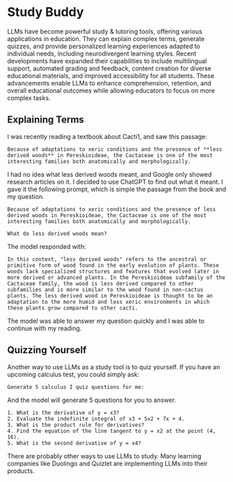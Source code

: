 # Study Buddy

LLMs have become powerful study & tutoring tools, offering various applications in education. They can explain complex terms, generate quizzes, and provide personalized learning experiences adapted to individual needs, including neurodivergent learning styles. Recent developments have expanded their capabilities to include multilingual support, automated grading and feedback, content creation for diverse educational materials, and improved accessibility for all students. These advancements enable LLMs to enhance comprehension, retention, and overall educational outcomes while allowing educators to focus on more complex tasks.

## Explaining Terms

I was recently reading a textbook about Cacti1, and saw this passage:

```
Because of adaptations to xeric conditions and the presence of **less derived woods** in Pereskioideae, the Cactaceae is one of the most interesting families both anatomically and morphologically.
```

I had no idea what less derived woods meant, and Google only showed research articles on it. I decided to use ChatGPT to find out what it meant. I gave it the following prompt, which is simple the passage from the book and my question.

```
Because of adaptations to xeric conditions and the presence of less derived woods in Pereskioideae, the Cactaceae is one of the most interesting families both anatomically and morphologically.

What do less derived woods mean?
```

The model responded with:

```
In this context, "less derived woods" refers to the ancestral or primitive form of wood found in the early evolution of plants. These woods lack specialized structures and features that evolved later in more derived or advanced plants. In the Pereskioideae subfamily of the Cactaceae family, the wood is less derived compared to other subfamilies and is more similar to the wood found in non-cactus plants. The less derived wood in Pereskioideae is thought to be an adaptation to the more humid and less xeric environments in which these plants grow compared to other cacti.
```

The model was able to answer my question quickly and I was able to continue with my reading.

## Quizzing Yourself

Another way to use LLMs as a study tool is to quiz yourself. If you have an upcoming calculus test, you could simply ask:

```
Generate 5 calculus I quiz questions for me:
```

And the model will generate 5 questions for you to answer.

```
1. What is the derivative of y = x3?
2. Evaluate the indefinite integral of x3 + 5x2 + 7x + 4.
3. What is the product rule for derivatives?
4. Find the equation of the line tangent to y = x2 at the point (4, 16).
5. What is the second derivative of y = x4?
```

There are probably other ways to use LLMs to study. Many learning companies like Duolingo and Quizlet are implementing LLMs into their products.
